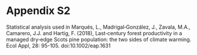 # Appendix S2

Statistical analysis used in Marqués, L., Madrigal‐González, J., Zavala, M.A., Camarero, J.J. and Hartig, F. (2018), Last‐century forest productivity in a managed dry‐edge Scots pine population: the two sides of climate warming. Ecol Appl, 28: 95-105. doi:10.1002/eap.1631
